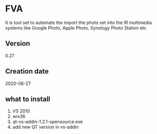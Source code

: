 # FVA
It is tool set to automate the import the photo set 
into the IR multimedia systems like Google Photo, Apple Photo, Synology Photo Station etc

## Version
0.27
 
## Creation date
2020-06-27

## what to install
1. VS 2010
2. wix36
3. qt-vs-addin-1.2.1-opensource.exe
4. add new QT version in vs-addin